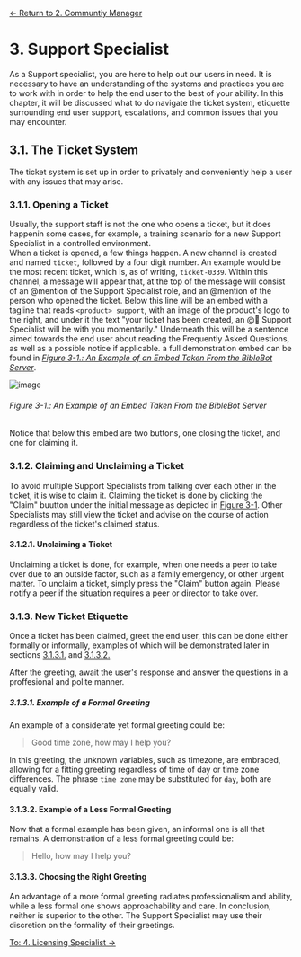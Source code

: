 [← Return to 2. Communtiy Manager](./2.-community-manager.md)

# 3. Support Specialist
As a Support specialist, you are here to help out our users in need. It is necessary to have an understanding of the systems and practices you are to work with in order to help the end user to the best of your ability. In this chapter, it will be discussed what to do navigate the ticket system, etiquette surrounding end user support, escalations, and common issues that you may encounter. 


## 3.1. The Ticket System
The ticket system is set up in order to privately and conveniently help a user with any issues that may arise. <!-- BugBug: ***NEEDS MORE TEXT BEFORE GOING LIVE.*** -->

### 3.1.1. Opening a Ticket
Usually, the support staff is not the one who opens a ticket, but it does happenin some cases, for example, a training scenario for a new Support Specialist in a controlled environment.  
When a ticket is opened, a few things happen. A new channel is created and named `ticket`, followed by a four digit number. An example would be the most recent ticket, which is, as of writing, `ticket-0339`. Within this channel, a message will appear that, at the top of the message will consist of an @mention of the Support Specialist role, and an @mention of the person who opened the ticket. Below this line will be an embed with a tagline that reads `<product> support`, with an image of the product's logo to the right, and under it the text "your ticket has been created, an @🏡 Support Specialist will be with you momentarily." Underneath this will be a sentence aimed towards the end user about reading the Frequently Asked Questions, as well as a possible notice if applicable. a full demonstration embed can be found in *[Figure 3-1.: An Example of an Embed Taken From the BibleBot Server](./3.-support-specialist.md#figure-3-1-an-example-of-an-embed-taken-from-the-biblebot-server)*.

![image](https://user-images.githubusercontent.com/25531954/152704569-819d63fa-864b-4a3a-8556-234f3fdf18e8.png)
###### *Figure 3-1.: An Example of an Embed Taken From the BibleBot Server*

Notice that below this embed are two buttons, one closing the ticket, and one for claiming it.

### 3.1.2. Claiming and Unclaiming a Ticket
To avoid multiple Support Specialists from talking over each other in the ticket, it is wise to claim it. Claiming the ticket is done by clicking the "Claim" buutton under the initial message as depicted in [Figure 3-1](./3.-support-specialist.md#figure-3-1-an-example-of-an-embed-taken-from-the-biblebot-server). Other Specialists may still view the ticket and advise on the course of action regardless of the ticket's claimed status.

#### 3.1.2.1. Unclaiming a Ticket
Unclaiming a ticket is done, for example, when one needs a peer to take over due to an outside factor, such as a family emergency, or other urgent matter. To unclaim a ticket, simply press the "Claim" button again. Please notify a peer if the situation requires a peer or director to take over.

### 3.1.3. New Ticket Etiquette
Once a ticket has been claimed, greet the end user, this can be done either formally or informally, examples of which will be demonstrated later in sections [3.1.3.1.](./3.-support-specialist.md#3131-example-of-a-formal-greeting) and [3.1.3.2.](./3.-support-specialist.md#3132-example-of-a-less-formal-greeting)

After the greeting, await the user's response and answer the questions in a proffesional and polite manner.

##### 3.1.3.1. Example of a Formal Greeting
An example of a considerate yet formal greeting could be:
> Good time zone, how may I help you?

In this greeting, the unknown variables, such as timezone, are embraced, allowing for a fitting greeting regardless of time of day or time zone differences.
The phrase `time zone` may be substituted for `day`, both are equally valid.

#### 3.1.3.2. Example of a Less Formal Greeting
Now that a formal example has been given, an informal one is all that remains. A demonstration of a less formal greeting could be:
> Hello, how may I help you?

#### 3.1.3.3. Choosing the Right Greeting
An advantage of a more formal greeting radiates professionalism and ability, while a less formal one shows approachability and care. In conclusion, neither is superior to the other. The Support Specialist may use their discretion on the formality of their greetings. <!-- Needs rephrasing. -->

[To: 4. Licensing Specialist →](./4.-licensing-specialist.md)
